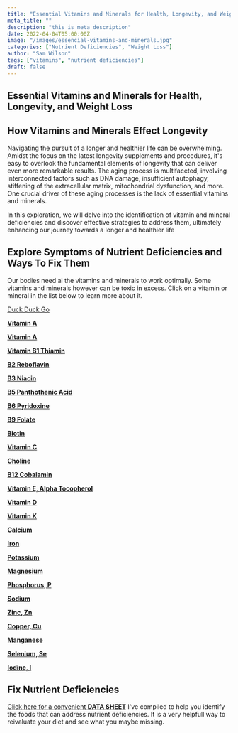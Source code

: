 ```yaml
---
title: "Essential Vitamins and Minerals for Health, Longevity, and Weight Loss"
meta_title: ""
description: "this is meta description"
date: 2022-04-04T05:00:00Z
image: "/images/essencial-vitamins-and-minerals.jpg"
categories: ["Nutrient Deficiencies", "Weight Loss"]
author: "Sam Wilson"
tags: ["vitamins", "nutrient deficiencies"]
draft: false
---
```


 ## Essential Vitamins and Minerals for Health, Longevity, and Weight Loss

## How Vitamins and Minerals Effect Longevity

Navigating the pursuit of a longer and healthier life can be overwhelming. Amidst the focus on the latest longevity supplements and procedures, it's easy to overlook the fundamental elements of longevity that can deliver even more remarkable results. The aging process is multifaceted, involving interconnected factors such as DNA damage, insufficient autophagy, stiffening of the extracellular matrix, mitochondrial dysfunction, and more. One crucial driver of these aging processes is the lack of essential vitamins and minerals.

In this exploration, we will delve into the identification of vitamin and mineral deficiencies and discover effective strategies to address them, ultimately enhancing our journey towards a longer and healthier life

## Explore Symptoms of Nutrient Deficiencies and Ways To Fix Them

Our bodies need al the vitamins and minerals to work optimally. Some vitamins and minerals however can be toxic in excess. Click on a vitamin or mineral in the list below to learn more about it.

[Duck Duck Go](https://duckduckgo.com "The best search engine for privacy")

[__Vitamin A__](https://duckduckgo.com "Fix Vitamin A deficiencies")
<p><a title="Fix Vitamin A deficiencies" href="choline-best-food-sources"><b>Vitamin A</b></a></p>
<p><a title="Fix Vitamin B1 Thiamin deficiencies" href="vitamin-b1-thiamin-best-food-sources.html"><b>Vitamin B1 Thiamin</b></a></p>
<p><a title="Fix Vitamin B2 Reboflavin deficiencies" href="vitamin-b2-riboflavin-best-food-sources.html"><b>B2 Reboflavin</b></a></p>
<p><a title="Fix Vitamin B3 Niacin deficiencies" href="vitamin-b3-niacin-best-food-sources.html"><b>B3 Niacin</b></a></p>
<p><a title="Fix Vitamin B5 Panthothenic Acid deficiencies" href="vitamin-b5-panthothenic-acid-best-food-sources.html"><b>B5 Panthothenic Acid</b></a></p>
<p><a title="Fix Vitamin B6 Pyridoxine deficiencies" href="vitamin-b6-pyridoxine-best-food-sources.html"><b>B6 Pyridoxine</b></a></p>
<p><a title="Fix Vitamin B9 Folate deficiencies" href="vitamin-b9-folate-best-food-sources.html"><b>B9 Folate</b></a></p>
<p><a title="Fix Biotin deficiencies" href="vitamin-biotin-retinol-best-food-sources.html"><b>Biotin</b></a></p>
<p><a title="Fix Vitamin C deficiencies" href="vitamin-c-retinol-best-food-sources.html"><b>Vitamin C</b></a></p>
<p><a title="Fix Choline deficiencies" href="choline-best-food-sources.html"><b>Choline</b></a></p>
<p><a title="Fix B12 Cobalamin deficiencies" href="vitamin-B12-cobalamin-best-food-sources.html"><b>B12 Cobalamin</b></a></p>
<p><a title="Fix Vitamin E, Alpha Tocopherol deficiencies" href="vitamin-e-alpha-tocopherol-best-food-sources.html"><b>Vitamin E, Alpha Tocopherol</b></a></p>
<p><a title="Fix Vitamin D deficiencies" href="vitamin-d-best-food-sources.html"><b>Vitamin D</b></a></p>
<p><a title="Fix Vitamin K deficiencies" href="vitamin-k-best-food-sources.html"><b>Vitamin K</b></a></p>
<p><a title="Fix Calcium deficiencies" href="vitamin-calcium-best-food-sources.html"><b>Calcium</b></a></p>
<p><a title="Fix Iron deficiencies" href="vitamin-iron-re-best-food-sources.html"><b>Iron</b></a></p>
<p><a title="Fix Potassium deficiencies" href="potassium-best-food-sources.html"><b>Potassium</b></a></p>
<p><a title="Fix Magnesium deficiencies" href="magnesium-best-food-sources.html"><b>Magnesium</b></a></p>
<p><a title="Fix Phosphorus, P deficiencies" href="phosphorus-best-food-sources.html"><b>Phosphorus, P</b></a></p>
<p><a title="Fix Sodium deficiencies" href="sodium-best-food-sources.html"><b>Sodium</b></a></p>
<p><a title="Fix Zinc, Zn deficiencies" href="zinc-zn-best-food-sources.html"><b>Zinc, Zn</b></a></p>
<p><a title="Fix Copper, Cu deficiencies" href="copper-cu-best-food-sources.html"><b>Copper, Cu</b></a></p>
<p><a title="Fix Manganese deficiencies" href="manganese-best-food-sources.html"><b>Manganese</b></a></p>
<p><a title="Fix Selenium, Se deficiencies" href="selenium-se-best-food-sources.html"><b>Selenium, Se </b></a></p>
<p><a title="Fix Iodine, I deficiencies" href="iodine-best-food-sources.html"><b>Iodine, I</b></a></p>
<h2>Fix Nutrient Deficiencies</h2><p><a title="fix nutritional deficiencies with a data sheet" href="../nutrients-in-healthy-foods.html" target="_blank">Click here for a convenient <b>DATA SHEET</b></a> I've compiled to help you identify the foods that can address nutrient deficiencies. It is a very helpfull way to reivaluate your diet and see what you maybe missing.</p>